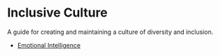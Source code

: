 # Inclusive Culture

A guide for creating and maintaining a culture of diversity and inclusion.

* [Emotional Intelligence](emotional-ingelligence.md)
